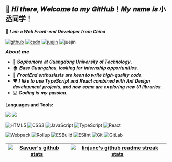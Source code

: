 <h2 >👋 𝑯𝒊 𝒕𝒉𝒆𝒓𝒆, 𝑾𝒆𝒍𝒄𝒐𝒎𝒆 𝒕𝒐 𝒎𝒚 𝑮𝒊𝒕𝑯𝒖𝒃！𝑴𝒚 𝒏𝒂𝒎𝒆 𝒊𝒔 小丞同学！</h2>

🤝 𝑰 𝒂𝒎 𝒂 𝑾𝒆𝒃 𝑭𝒓𝒐𝒏𝒕-𝒆𝒏𝒅 𝑫𝒆𝒗𝒆𝒍𝒐𝒑𝒆𝒓 𝒇𝒓𝒐𝒎 𝑪𝒉𝒊𝒏𝒂

<p>
  <a href="https://github.com/linjunc"><img src="https://img.shields.io/badge/GitHub-black" alt="github"></a>
  <a href="https://blog.csdn.net/m0_50855872"><img src="https://img.shields.io/badge/CSDN-fe7300" alt="csdn"></a>
  <a href="https://juejin.cn/user/1460594842018446"><img src="https://img.shields.io/badge/juejin-blue" alt="juejin"></a>
	<img src="https://img.shields.io/badge/weChat-Ljc--10c-brightgreen" alt="juejin">
</p>


**𝘼𝙗𝙤𝙪𝙩 𝙢𝙚**

- 🏫 𝑺𝒐𝒑𝒉𝒐𝒎𝒐𝒓𝒆 𝒂𝒕 𝑮𝒖𝒂𝒏𝒈𝒅𝒐𝒏𝒈 𝑼𝒏𝒊𝒗𝒆𝒓𝒔𝒊𝒕𝒚 𝒐𝒇 𝑻𝒆𝒄𝒉𝒏𝒐𝒍𝒐𝒈𝒚.
- 🏠 𝑩𝒂𝒔𝒆 𝑮𝒖𝒂𝒏𝒈𝒛𝒉𝒐𝒖, 𝒍𝒐𝒐𝒌𝒊𝒏𝒈 𝒇𝒐𝒓 𝒊𝒏𝒕𝒆𝒓𝒏𝒔𝒉𝒊𝒑 𝒐𝒑𝒑𝒐𝒓𝒕𝒖𝒏𝒊𝒕𝒊𝒆𝒔.
- 💼 𝑭𝒓𝒐𝒏𝒕𝑬𝒏𝒅 𝒆𝒏𝒕𝒉𝒖𝒔𝒊𝒂𝒔𝒕𝒔 𝒂𝒓𝒆 𝒌𝒆𝒆𝒏 𝒕𝒐 𝒘𝒓𝒊𝒕𝒆 𝒉𝒊𝒈𝒉-𝒒𝒖𝒂𝒍𝒊𝒕𝒚 𝒄𝒐𝒅𝒆.
- ❤️ 𝑰 𝒍𝒊𝒌𝒆 𝒕𝒐 𝒖𝒔𝒆 𝑻𝒚𝒑𝒆𝑺𝒄𝒓𝒊𝒑𝒕 𝒂𝒏𝒅 𝑹𝒆𝒂𝒄𝒕 𝒄𝒐𝒎𝒃𝒊𝒏𝒆𝒅 𝒘𝒊𝒕𝒉 𝑨𝒏𝒕 𝑫𝒆𝒔𝒊𝒈𝒏 𝒅𝒆𝒗𝒆𝒍𝒐𝒑𝒎𝒆𝒏𝒕 𝒑𝒓𝒐𝒋𝒆𝒄𝒕𝒔, 𝒂𝒏𝒅 𝒏𝒐𝒘 𝒔𝒐𝒎𝒆 𝒂𝒓𝒆 𝒆𝒙𝒑𝒍𝒐𝒓𝒊𝒏𝒈 𝒏𝒆𝒘 𝑼𝑰 𝒍𝒊𝒃𝒓𝒂𝒓𝒊𝒆𝒔.
- 💻 𝑪𝒐𝒅𝒊𝒏𝒈 𝒊𝒔 𝒎𝒚 𝒑𝒂𝒔𝒔𝒊𝒐𝒏.


**Languages and Tools:**  

[![](https://img.shields.io/badge/Windows-10-4e9eee?style=flat-square&logo=windows&logoColor=ffffff)](https://www.microsoft.com/windows/windows-10)
[![](https://img.shields.io/badge/IDE-VSCode-blue?style=flat-square&logo=visual-studio-code&logoColor=ffffff)](https://code.visualstudio.com/)

![HTML5](https://img.shields.io/badge/-HTML5-%23E44D27?style=flat-square&logo=html5&logoColor=ffffff)
![CSS3](https://img.shields.io/badge/-CSS3-%231572B6?style=flat-square&logo=css3)
![JavaScript](https://img.shields.io/badge/-JavaScript-%23F7DF1C?style=flat-square&logo=javascript&logoColor=000000&labelColor=%23F7DF1C&color=%23FFCE5A)
![TypeScript](https://img.shields.io/badge/-TypeScript-007ACC?style=flat-square&logo=typescript&logoColor=white)
![React](https://img.shields.io/badge/-React-%23282C34?style=flat-square&logo=react)

![Webpack](https://img.shields.io/badge/-Webpack-%232C3A42?style=flat-square&logo=webpack)
![Rollup](https://img.shields.io/badge/-Rollup-%23EC4A3F?style=flat-square&logo=rollupdotjs&logoColor=ffffff)
![ESBuild](https://img.shields.io/badge/-ESBuild-f8d047?style=flat-square&logo=esbuild&logoColor=ffffff&color=f8d047)
![ESlint](https://img.shields.io/badge/-ESLint-%234B32C3?style=flat-square&logo=eslint)
![Git](https://img.shields.io/badge/-Git-%23F05032?style=flat-square&logo=git&logoColor=%23ffffff)
![GitLab](https://img.shields.io/badge/-GitLab-FCA121?style=flat-square&logo=gitlab)

	
|<a href="https://github.com/linjunc"><img src="https://github-readme-stats.vercel.app/api?username=linjunc&show_icons=true&theme=radical"  alt="Savuer's github stats" data-canonical-src="https://github-readme-stats.vercel.app/api?username=linjunc&show_icons=true&theme=radical" style="max-width:100%;"></a>|<a href="https://github.com/linjunc"><img src="https://github-readme-stats.vercel.app/api/top-langs/?username=linjunc&layout=compact&theme=neon-dark&hide_border=true" alt="linjunc's github readme streak stats" data-canonical-src="https://github-readme-stats.vercel.app/api/top-langs/?username=linjunc&layout=compact&theme=neon-dark&hide_border=true" style="max-width:100%;"></a>|
| ------------- | ------------- |
